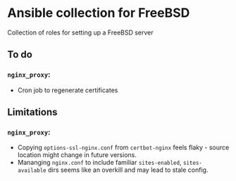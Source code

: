 # Ansible collection for FreeBSD

Collection of roles for setting up a FreeBSD server

## To do

### `nginx_proxy`:
- Cron job to regenerate certificates

## Limitations

### `nginx_proxy`:
- Copying `options-ssl-nginx.conf` from `certbot-nginx` feels flaky - source location might change in future versions.
- Mananging `nginx.conf` to include familiar `sites-enabled`, `sites-available` dirs seems like an overkill and may lead to stale config.
